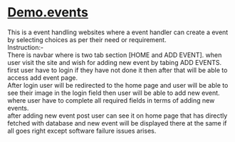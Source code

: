 # [Demo.events](https://letsevents.000webhostapp.com/)
This is a event handling websites where a event handler can create a event by selecting choices as per their need or requirement.  
Instruction:-  
There is navbar where is two tab section [HOME and ADD EVENT]. when user visit the site and wish for adding new event by tabing ADD EVENTS.  
first user have to login if they have not done it then after that will be able to access add event page.  
After login user will be redirected to the home page and user will be able to see their image in the login field then user will be able to add new event.
where user have to complete all required fields in terms of adding new events.  
after adding new event post user can see it on home page that has directly fetched with database and new event will be displayed there at the same if all goes right except software failure issues arises.

